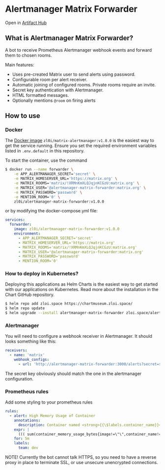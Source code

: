 # Alertmanager Matrix Forwarder

Open in [Artifact Hub](https://artifacthub.io/packages/helm/zloi-space/alertmanager-matrix-forwarder)

## What is Alertmanager Matrix Forwarder?

A bot to receive Prometheus Alertmanager webhook events and forward them to chosen rooms.

Main features:

- Uses pre-created Matrix user to send alerts using password.
- Configurable room per alert receiver.
- Automatic joining of configured rooms. Private rooms require an invite.
- Secret key authentication with Alertmanager.
- HTML formatted messages.
- Optionally mentions `@room` on firing alerts

## How to use

### Docker

The [Docker image](https://hub.docker.com/r/zl0i/alertmanager-matrix-forwarder) `zl0i/matrix-alertmanager:v1.0.0` is the easiest way to get the service running. Ensure you set the required environment variables listed in `.env.default` in this repository.

To start the container, use the command

```bash
$ docker run --name forwarder \
    -e APP_ALERTMANAGER_SECRET='secret' \
    -e MATRIX_HOMESERVER_URL='https://matrix.org' \
    -e MATRIX_ROOMS='matrix/!XRMnKmXLQJqjnKCGzU:matrix.org' \
    -e MATRIX_USER='@alertmanager-matrix-forwarder:matrix.org' \
    -e MATRIX_PASSWORD='password' \
    -e MENTION_ROOM='0' \
    zl0i/alertmanager-matrix-forwarder:v1.0.0
```

or by modifying the docker-compose.yml file:

```yaml
services:
  forwarder:
    image: zl0i/alertmanager-matrix-forwarder:v1.0.0
    environment:
      - APP_ALERTMANAGER_SECRET='secret'
      - MATRIX_HOMESERVER_URL='https://matrix.org'
      - MATRIX_ROOMS='matrix/!XRMnKmXLQJqjnKCGzU:matrix.org'
      - MATRIX_USER='@alertmanager-matrix-forwarder:matrix.org'
      - MATRIX_PASSWORD='password'
      - MENTION_ROOM='0'
```

### How to deploy in Kubernetes?

Deploying this applications as Helm Charts is the easiest way to get started with our applications on Kubernetes. Read more about the installation in the Chart GitHub repository.

```bash
$ helm repo add zloi.space https://chartmuseum.zloi.space/
$ helm repo update
$ helm upgrade --install alertmanager-matrix-forwarder zloi.space/alertmanager-matrix-forwarder --namespace monitoring
```

### Alertmanager

You will need to configure a webhook receiver in Alertmanager. It should looks something like this:

```yaml
receivers:
  - name: 'matrix'
    webhook_configs:
      - url: 'http://alertmanager-matrix-forwarder:3000/alerts?secret=secret'
```

The secret key obviously should match the one in the alertmanager configuration.

### Prometheus rules

Add some styling to your prometheus rules

```yaml
rules:
  - alert: High Memory Usage of Container
    annotations:
      description: Container named <strong>{{\$labels.container_name}}</strong> in <strong>{{\$labels.pod_name}}</strong> in <strong>{{\$labels.namespace}}</strong> is using more than 75% of Memory Limit
    expr: |
      ((( sum(container_memory_usage_bytes{image!=\"\",container_name!=\"POD\", namespace!=\"kube-system\"}) by (namespace,container_name,pod_name, instance)  / sum(container_spec_memory_limit_bytes{image!=\"\",container_name!=\"POD\",namespace!=\"kube-system\"}) by (namespace,container_name,pod_name, instance) ) * 100 ) < +Inf ) > 75
    for: 5m
    labels:
      team: dev
```

NOTE! Currently the bot cannot talk HTTPS, so you need to have a reverse proxy in place to terminate SSL, or use unsecure unencrypted connections.
